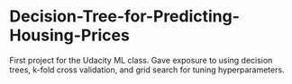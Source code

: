 # Decision-Tree-for-Predicting-Housing-Prices
First project for the Udacity ML class. Gave exposure to using decision trees, k-fold cross validation, and grid search for tuning hyperparameters. 
